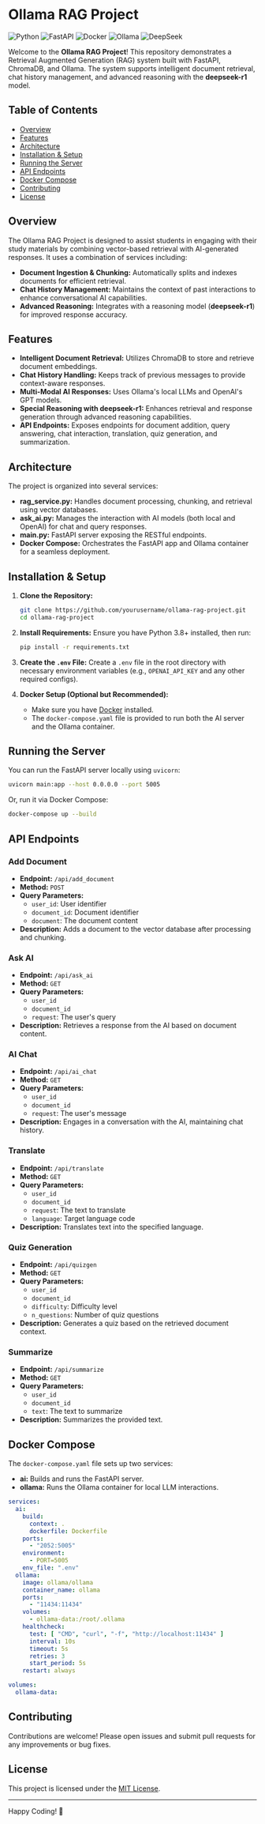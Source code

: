 # Ollama RAG Project

![Python](https://img.shields.io/badge/Python-3.8%2B-blue)
![FastAPI](https://img.shields.io/badge/FastAPI-0.70%2B-green)
![Docker](https://img.shields.io/badge/Docker-ready-brightgreen)
![Ollama](https://img.shields.io/badge/Ollama-powered-purple)
![DeepSeek](https://img.shields.io/badge/DeepSeek-Reasoning_Model-orange)

Welcome to the **Ollama RAG Project**! This repository demonstrates a Retrieval Augmented Generation (RAG) system built with FastAPI, ChromaDB, and Ollama. The system supports intelligent document retrieval, chat history management, and advanced reasoning with the **deepseek-r1** model.

## Table of Contents

- [Overview](#overview)
- [Features](#features)
- [Architecture](#architecture)
- [Installation & Setup](#installation--setup)
- [Running the Server](#running-the-server)
- [API Endpoints](#api-endpoints)
- [Docker Compose](#docker-compose)
- [Contributing](#contributing)
- [License](#license)

## Overview

The Ollama RAG Project is designed to assist students in engaging with their study materials by combining vector-based retrieval with AI-generated responses. It uses a combination of services including:
- **Document Ingestion & Chunking:** Automatically splits and indexes documents for efficient retrieval.
- **Chat History Management:** Maintains the context of past interactions to enhance conversational AI capabilities.
- **Advanced Reasoning:** Integrates with a reasoning model (**deepseek-r1**) for improved response accuracy.

## Features

- **Intelligent Document Retrieval:** Utilizes ChromaDB to store and retrieve document embeddings.
- **Chat History Handling:** Keeps track of previous messages to provide context-aware responses.
- **Multi-Modal AI Responses:** Uses Ollama's local LLMs and OpenAI's GPT models.
- **Special Reasoning with deepseek-r1:** Enhances retrieval and response generation through advanced reasoning capabilities.
- **API Endpoints:** Exposes endpoints for document addition, query answering, chat interaction, translation, quiz generation, and summarization.

## Architecture

The project is organized into several services:

- **rag_service.py:** Handles document processing, chunking, and retrieval using vector databases.
- **ask_ai.py:** Manages the interaction with AI models (both local and OpenAI) for chat and query responses.
- **main.py:** FastAPI server exposing the RESTful endpoints.
- **Docker Compose:** Orchestrates the FastAPI app and Ollama container for a seamless deployment.

## Installation & Setup

1. **Clone the Repository:**
   ```bash
   git clone https://github.com/yourusername/ollama-rag-project.git
   cd ollama-rag-project
   ```

2. **Install Requirements:**
   Ensure you have Python 3.8+ installed, then run:
   ```bash
   pip install -r requirements.txt
   ```

3. **Create the `.env` File:**
   Create a `.env` file in the root directory with necessary environment variables (e.g., `OPENAI_API_KEY` and any other required configs).

4. **Docker Setup (Optional but Recommended):**
   - Make sure you have [Docker](https://www.docker.com/get-started) installed.
   - The `docker-compose.yaml` file is provided to run both the AI server and the Ollama container.

## Running the Server

You can run the FastAPI server locally using `uvicorn`:

```bash
uvicorn main:app --host 0.0.0.0 --port 5005
```

Or, run it via Docker Compose:

```bash
docker-compose up --build
```

## API Endpoints

### Add Document

- **Endpoint:** `/api/add_document`
- **Method:** `POST`
- **Query Parameters:**
  - `user_id`: User identifier
  - `document_id`: Document identifier
  - `document`: The document content
- **Description:** Adds a document to the vector database after processing and chunking.

### Ask AI

- **Endpoint:** `/api/ask_ai`
- **Method:** `GET`
- **Query Parameters:**
  - `user_id`
  - `document_id`
  - `request`: The user's query
- **Description:** Retrieves a response from the AI based on document content.

### AI Chat

- **Endpoint:** `/api/ai_chat`
- **Method:** `GET`
- **Query Parameters:**
  - `user_id`
  - `document_id`
  - `request`: The user's message
- **Description:** Engages in a conversation with the AI, maintaining chat history.

### Translate

- **Endpoint:** `/api/translate`
- **Method:** `GET`
- **Query Parameters:**
  - `user_id`
  - `document_id`
  - `request`: The text to translate
  - `language`: Target language code
- **Description:** Translates text into the specified language.

### Quiz Generation

- **Endpoint:** `/api/quizgen`
- **Method:** `GET`
- **Query Parameters:**
  - `user_id`
  - `document_id`
  - `difficulty`: Difficulty level
  - `n_questions`: Number of quiz questions
- **Description:** Generates a quiz based on the retrieved document context.

### Summarize

- **Endpoint:** `/api/summarize`
- **Method:** `GET`
- **Query Parameters:**
  - `user_id`
  - `document_id`
  - `text`: The text to summarize
- **Description:** Summarizes the provided text.

## Docker Compose

The `docker-compose.yaml` file sets up two services:

- **ai:** Builds and runs the FastAPI server.
- **ollama:** Runs the Ollama container for local LLM interactions.

```yaml
services:
  ai:
    build:
      context: .
      dockerfile: Dockerfile
    ports:
      - "2052:5005"
    environment:
      - PORT=5005
    env_file: ".env"
  ollama:
    image: ollama/ollama
    container_name: ollama
    ports:
      - "11434:11434"
    volumes:
      - ollama-data:/root/.ollama
    healthcheck:
      test: [ "CMD", "curl", "-f", "http://localhost:11434" ]
      interval: 10s
      timeout: 5s
      retries: 3
      start_period: 5s
    restart: always

volumes:
  ollama-data:
```

## Contributing

Contributions are welcome! Please open issues and submit pull requests for any improvements or bug fixes.

## License

This project is licensed under the [MIT License](LICENSE).

---

Happy Coding! 🚀
